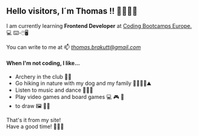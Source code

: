 <h2>Hello visitors, I´m Thomas !! 🙋🏻‍♂️😊</h2>

I am currently learning <strong>Frontend Developer</strong> at <a href = "https://www.coding-bootcamps.eu/webentwickler-werden-bildungsgutschein/?utm_source=google&utm_medium=cpc&utm_campaign=20681245369&utm_term=&matchtype=&device=c&gad_source=1&gclid=Cj0KCQjwpNuyBhCuARIsANJqL9MyyRD0M3sn8lh61vvGQ4Z3vxnArYcQ7AUcnhIuWrsE22LuIXyRfQoaAjccEALw_wcB">Coding Bootcamps Europe.</a> 💻 ⌨️-🖱️🖥️

You can write to me at 📫 <em>thomas.brakutt@gmail.com</em>

<h4>When I'm not coding, I like...</h4>
<ul>
    <li>Archery in the club 🏹🎯</li>    
    <li>Go hiking in nature with my dog ​​and my family 🌳🌲🚶🏻⛰️</li>
    <li>Listen to music and dance 🎼🕺🏻</li>
    <li>Play video games and board games 💻 🎮 🎲</li>
    <li>to draw 🖼️ ✍🏻 </li>
</ul>

That's it from my site! <br>
Have a good time! 🙋🏻‍♂️


<!---
thomas-brakutt/thomas-brakutt is a ✨ special ✨ repository because its `README.md` (this file) appears on your GitHub profile.
You can click the Preview link to take a look at your changes.
--->
